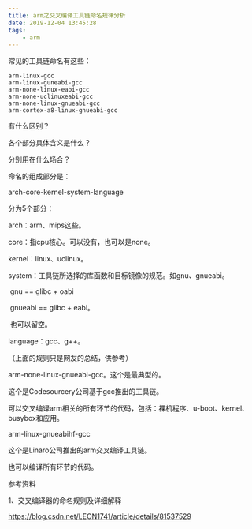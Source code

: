 ```yaml
---
title: arm之交叉编译工具链命名规律分析
date: 2019-12-04 13:45:28
tags:
	- arm
---
```




常见的工具链命名有这些：

```
arm-linux-gcc
arm-linux-guneabi-gcc
arm-none-linux-eabi-gcc
arm-none-uclinuxeabi-gcc
arm-none-linux-gnueabi-gcc
arm-cortex-a8-linux-gnueabi-gcc
```

有什么区别？

各个部分具体含义是什么？

分别用在什么场合？

命名的组成部分是：

arch-core-kernel-system-language

分为5个部分：

arch：arm、mips这些。

core：指cpu核心。可以没有，也可以是none。

kernel：linux、uclinux。

system：工具链所选择的库函数和目标镜像的规范。如gnu、gnueabi。

​	gnu == glibc + oabi

​	gnueabi == glibc + eabi。

​	也可以留空。

language：gcc、g++。

（上面的规则只是网友的总结，供参考）

arm-none-linux-gnueabi-gcc。这个是最典型的。

这个是Codesourcery公司基于gcc推出的工具链。

可以交叉编译arm相关的所有环节的代码，包括：裸机程序、u-boot、kernel、busybox和应用。



arm-linux-gnueabihf-gcc

这个是Linaro公司推出的arm交叉编译工具链。

也可以编译所有环节的代码。





参考资料

1、交叉编译器的命名规则及详细解释

https://blog.csdn.net/LEON1741/article/details/81537529